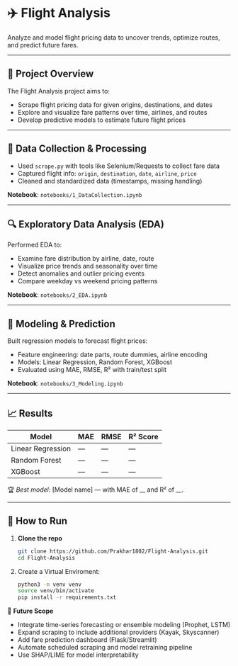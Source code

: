 # ✈️ Flight Analysis

Analyze and model flight pricing data to uncover trends, optimize routes, and predict future fares.

---

## 📌 Project Overview

The Flight Analysis project aims to:

- Scrape flight pricing data for given origins, destinations, and dates
- Explore and visualize fare patterns over time, airlines, and routes
- Develop predictive models to estimate future flight prices

---

## 🧩 Data Collection & Processing

- Used `scrape.py` with tools like Selenium/Requests to collect fare data
- Captured flight info: `origin`, `destination`, `date`, `airline`, `price`
- Cleaned and standardized data (timestamps, missing handling)

**Notebook**: `notebooks/1_DataCollection.ipynb`

---

## 🔍 Exploratory Data Analysis (EDA)

Performed EDA to:

- Examine fare distribution by airline, date, route
- Visualize price trends and seasonality over time
- Detect anomalies and outlier pricing events
- Compare weekday vs weekend pricing patterns

**Notebook**: `notebooks/2_EDA.ipynb`

---

## 🤖 Modeling & Prediction

Built regression models to forecast flight prices:

- Feature engineering: date parts, route dummies, airline encoding
- Models: Linear Regression, Random Forest, XGBoost
- Evaluated using MAE, RMSE, R² with train/test split

**Notebook**: `notebooks/3_Modeling.ipynb`

---

## 📈 Results

| Model               | MAE     | RMSE    | R² Score  |
|---------------------|---------|---------|-----------|
| Linear Regression   | —       | —       | —         |
| Random Forest       | —       | —       | —         |
| XGBoost             | —       | —       | —         |

🏆 *Best model:* [Model name] — with MAE of __ and R² of __.

---

## 🚀 How to Run

1. **Clone the repo**
   ```bash
   git clone https://github.com/Prakhar1802/Flight-Analysis.git
   cd Flight-Analysis

2. Create a Virtual Enviroment:
   ```bash
   python3 -m venv venv
   source venv/bin/activate
   pip install -r requirements.txt


🔮 **Future Scope**
- Integrate time-series forecasting or ensemble modeling (Prophet, LSTM)
- Expand scraping to include additional providers (Kayak, Skyscanner)
- Add fare prediction dashboard (Flask/Streamlit)
- Automate scheduled scraping and model retraining pipeline
- Use SHAP/LIME for model interpretability
